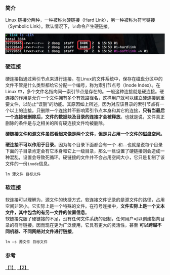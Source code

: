 ### 简介
Linux 链接分两种，一种被称为硬链接（Hard Link），另一种被称为符号链接（Symbolic Link）。默认情况下，`ln`命令产生硬链接。

![](images/QQ20170206-155521@2x.jpg)

### 硬连接
硬连接指通过索引节点来进行连接。在Linux的文件系统中，保存在磁盘分区中的文件不管是什么类型都给它分配一个编号，称为索引节点号（Inode Index）。在 Linux 中，多个文件名指向同一索引节点是存在的。一般这种连接就是硬连接。硬连接的作用是允许一个文件拥有多个有效路径名，这样用户就可以建立硬连接到重要文件，以防止“误删”的功能。其原因如上所述，因为对应该目录的索引节点有一个以上的连接。只删除一个连接并不影响索引节点本身和其它的连接，**只有当最后一个连接被删除后，文件的数据块及目录的连接才会被释放**。也就是说，文件真正删除的条件是与之相关的所有硬连接文件均被删除。  

**硬链接文件和源文件虽然看起来像是两个文件，但是只占用一个文件的磁盘空间。**  

**硬连接不可以作用于目录**。因为每个目录下面都会有一个`.`和`..`也就是说每个目录下面的子目录肯定会有它本身和它上一级目录，那么一旦设置了硬链接则会造成一种混乱，设置会导致死循环。硬链接的文件并不会占用空间大小，它只是复制了该文件的一份`inode`信息。

``` shell
ln 源文件 目标文件
```

### 软连接
软连接可以理解为，源文件的快捷方式，软连接文件记录的是源文件的路径，占用空间非常小。它实际上是一个特殊的文件。在符号连接中，**文件实际上是一个文本文件，其中包含的有另一文件的位置信息**。  
软链接克服了硬链接的不足，没有任何文件系统的限制，任何用户可以创建指向目录的符号链接。因而现在更为广泛使用，它具有更大的灵活性，甚至 **可以跨越不同机器、不同网络对文件进行链接**。

``` shell
ln –s 源文件 目标文件
```

### 参考
[【1】](http://blog.csdn.net/longerzone/article/details/23870297) [【2】](http://www.cnblogs.com/xiaochaohuashengmi/archive/2011/10/05/2199534.html)
